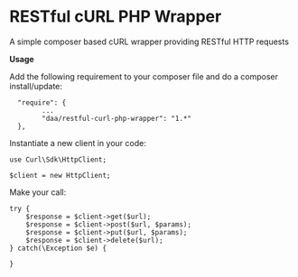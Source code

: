 RESTful cURL PHP Wrapper
========================

A simple composer based cURL wrapper providing RESTful HTTP requests


**Usage**

Add the following requirement to your composer file and do a composer install/update:

```
  "require": {
        ...
        "daa/restful-curl-php-wrapper": "1.*"
  },
```

Instantiate a new client in your code:

```
use Curl\Sdk\HttpClient;

$client = new HttpClient;
```

Make your call:

```
try {
    $response = $client->get($url);
    $response = $client->post($url, $params);
    $response = $client->put($url, $params);
    $response = $client->delete($url);
} catch(\Exception $e) {

}
```

